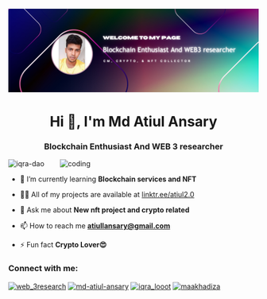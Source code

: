 ![logo](https://github.com/iqra-dao/iqra-dao/blob/main/profile%20banner.png)
<h1 align="center">Hi 👋, I'm Md Atiul Ansary</h1>
<h3 align="center">Blockchain Enthusiast And WEB 3 researcher</h3>

<img align="right" alt="coding" width="400" src="https://raw.githubusercontent.com/TheDudeThatCode/TheDudeThatCode/master/Assets/Developer.gif">

<p align="left"> <img src="https://komarev.com/ghpvc/?username=iqra-dao&label=Profile%20views&color=0e75b6&style=flat" alt="iqra-dao" /> </p>

- 🌱 I’m currently learning **Blockchain services and NFT**

- 👨‍💻 All of my projects are available at [linktr.ee/atiul2.0](linktr.ee/atiul2.0)

- 💬 Ask me about **New nft project and crypto related**

- 📫 How to reach me **atiullansary@gmail.com**

- ⚡ Fun fact **Crypto Lover😍**

<h3 align="left">Connect with me:</h3>
<p align="left">
<a href="https://twitter.com/web_3research" target="blank"><img align="center" src="https://raw.githubusercontent.com/rahuldkjain/github-profile-readme-generator/master/src/images/icons/Social/twitter.svg" alt="web_3research" height="30" width="40" /></a>
<a href="https://linkedin.com/in/md-atiul-ansary" target="blank"><img align="center" src="https://raw.githubusercontent.com/rahuldkjain/github-profile-readme-generator/master/src/images/icons/Social/linked-in-alt.svg" alt="md-atiul-ansary" height="30" width="40" /></a>
<a href="https://www.youtube.com/c/iqra_looot" target="blank"><img align="center" src="https://raw.githubusercontent.com/rahuldkjain/github-profile-readme-generator/master/src/images/icons/Social/youtube.svg" alt="iqra_looot" height="30" width="40" /></a>
<a href="https://discord.gg/maakhadiza" target="blank"><img align="center" src="https://raw.githubusercontent.com/rahuldkjain/github-profile-readme-generator/master/src/images/icons/Social/discord.svg" alt="maakhadiza" height="30" width="40" /></a>
</p>

